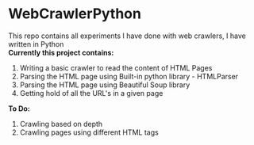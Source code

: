 WebCrawlerPython
================

This repo contains all experiments I have done with web crawlers, I have written in Python
<br>
<b>Currently this project contains:</b><br>
1. Writing a basic crawler to read the content of HTML Pages <br>
2. Parsing the HTML page using Built-in python library - HTMLParser <br>
3. Parsing the HTML page using Beautiful Soup library <br>
4. Getting hold of all the URL's in a given page <br>

<b>To Do:</b> <br>
1. Crawling based on depth<br>
2. Crawling pages using different HTML tags<br>
